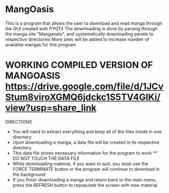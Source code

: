 # MangOasis
This is a program that allows the user to download and read manga through the GUI created with PYQT5
The downloading is done by parsing through the manga site "Manganato", and systematically downloading panels to respective directories
More sites will be added to increase number of available mangas for this program

WORKING COMPILED VERSION OF MANGOASIS
https://drive.google.com/file/d/1JCvStum8viroXGMQ6jdckc1S5TV4GIKi/view?usp=share_link
=============================================================================================

DIRECTIONS
* You will need to extract everything and keep all of the files inside in one directory
* Upon downloading a manga, a data file will be created in its respective directory
* This data file stores necessary information for the program to work
** DO NOT TOUCH THE DATA FILE
* While downloading material, if you want to quit, you must use the FORCE TERMINATE button or the program will continue to download in the background
* If you finish downloading a manga and return back to the main menu, press the REFRESH button to repopulate the screen with new material
